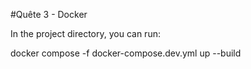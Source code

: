 #Quête 3 - Docker 

In the project directory, you can run: 

docker compose -f docker-compose.dev.yml up --build 
